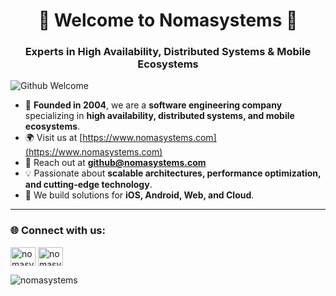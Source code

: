 <h1 align="center">🚀 Welcome to Nomasystems 👋</h1>
<h3 align="center">Experts in High Availability, Distributed Systems & Mobile Ecosystems</h3>

![Github Welcome](https://github.com/user-attachments/assets/440a1a4a-e76e-4a37-9120-b6fa38b11d7b)



- 🏢 **Founded in 2004**, we are a **software engineering company** specializing in **high availability, distributed systems, and mobile ecosystems**.  
- 🌍 Visit us at [https://www.nomasystems.com](https://www.nomasystems.com)  
- 📧 Reach out at **[github@nomasystems.com](mailto:github@nomasystems.com)**  
- 💡 Passionate about **scalable architectures, performance optimization, and cutting-edge technology**.  
- 🚀 We build solutions for **iOS, Android, Web, and Cloud**.  

---

<h3 align="left">🌐 Connect with us:</h3>
<p align="left">
<a href="https://www.linkedin.com/company/nomasystems" target="blank"><img align="center" src="https://cdn.jsdelivr.net/npm/simple-icons@3.0.1/icons/linkedin.svg" alt="nomasystems-linkedin" height="30" width="40" /></a>
<a href="https://twitter.com/nomasystems" target="blank"><img align="center" src="https://cdn.jsdelivr.net/npm/simple-icons@3.0.1/icons/twitter.svg" alt="nomasystems-twitter" height="30" width="40" /></a>
</p>

<p><img align="left" src="https://github-readme-stats.vercel.app/api/top-langs/?username=nomasystems&layout=compact" alt="nomasystems" /></p>
<p><img align="center" src="https://github-readme-stats.vercel.app/api?username=nomasystems&show_icons
